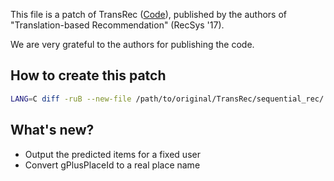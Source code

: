 This file is a patch of TransRec ([Code](https://drive.google.com/file/d/0B9Ck8jw-TZUEVmdROWZKTy1fcEE/view?usp=sharing)), published by the authors of "Translation-based Recommendation" (RecSys '17).

We are very grateful to the authors for publishing the code.

## How to create this patch

```sh
LANG=C diff -ruB --new-file /path/to/original/TransRec/sequential_rec/ /path/to/my/TransRec/sequential_rec/ > sequential_rec.patch
```

## What's new?

* Output the predicted items for a fixed user
* Convert gPlusPlaceId to a real place name
